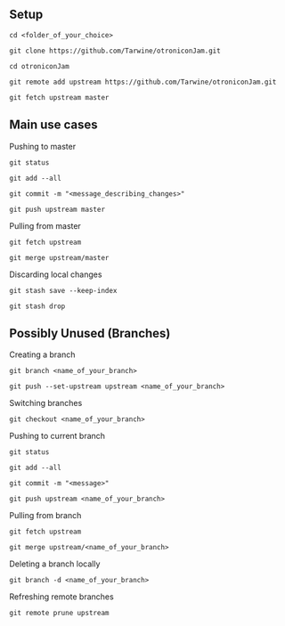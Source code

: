 Setup
-----------

	cd <folder_of_your_choice>
	
	git clone https://github.com/Tarwine/otroniconJam.git
	
	cd otroniconJam
	
	git remote add upstream https://github.com/Tarwine/otroniconJam.git
	
	git fetch upstream master
	
	
Main use cases
------------

Pushing to master

	git status
	
	git add --all
	
	git commit -m "<message_describing_changes>"
	
	git push upstream master
	
	
Pulling from master

	git fetch upstream
	
	git merge upstream/master
	
Discarding local changes
	
	git stash save --keep-index
	
	git stash drop
	

Possibly Unused (Branches)
------------

Creating a branch

	git branch <name_of_your_branch>
	
	git push --set-upstream upstream <name_of_your_branch>
	

Switching branches

	git checkout <name_of_your_branch>
	
	
Pushing to current branch

	git status
	
	git add --all
	
	git commit -m "<message>"
	
	git push upstream <name_of_your_branch>
	
	
Pulling from branch

	git fetch upstream
	
	git merge upstream/<name_of_your_branch>
	

Deleting a branch locally

	git branch -d <name_of_your_branch>
	
	
Refreshing remote branches

	git remote prune upstream
	
